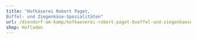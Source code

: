 ```yaml
---
title: "Hofkäserei Robert Paget,
Büffel- und Ziegenkäse-Spezialitäten"
url: /diendorf-am-kamp/hofkaeserei-robert-paget-bueffel-und-ziegenkaese-spezialitaeten/
shop: Hofladen
---
```


